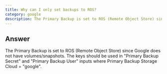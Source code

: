 ```yaml
---
title: Why can I only set backups to ROS?
category: google
description: The Primary Backup is set to ROS (Remote Object Store) since Google does not have volumes/snapshots.
---
```


## Answer

The Primary Backup is set to ROS (Remote Object Store) since Google does not have volumes/snapshots. The keys should be used in "Primary Backup Secret" and "Primary Backup User" inputs where Primary Backup Storage Cloud = "google".

